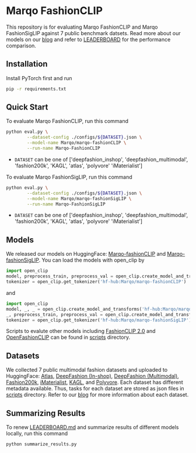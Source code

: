 # Marqo FashionCLIP

This repository is for evaluating Marqo FashionCLIP and Marqo FashionSigLIP against 7 public benchmark datsets. Read more about our models on our [blog](https://www.marqo.ai/blog) and refer to [LEADERBOARD](LEADERBOARD.md) for the performance comparison.

## Installation
Install PyTorch first and run 
```bash
pip -r requirements.txt
```

## Quick Start

To evaluate Marqo FashionCLIP, run this command
```bash
python eval.py \
        --dataset-config ./configs/${DATASET}.json \
        --model-name Marqo/marqo-fashionCLIP \
        --run-name Marqo-FashionCLIP
```
- `DATASET` can be one of ['deepfashion_inshop', 'deepfashion_multimodal', 'fashion200k', 'KAGL', 'atlas', 'polyvore' 'iMaterialist']

To evaluate Marqo FashionSigLIP, run this command
```bash
python eval.py \
        --dataset-config ./configs/${DATASET}.json \
        --model-name Marqo/marqo-fashionSigLIP \
        --run-name Marqo-FashionSigLIP
```
- `DATASET` can be one of ['deepfashion_inshop', 'deepfashion_multimodal', 'fashion200k', 'KAGL', 'atlas', 'polyvore' 'iMaterialist']


## Models
We released our models on HuggingFace: [Marqo-fashionCLIP](https://huggingface.co/Marqo/marqo-fashionCLIP) and [Marqo-fashionSigLIP](https://huggingface.co/Marqo/marqo-fashionSigLIP). You can load the models with open_clip by

```python
import open_clip
model, preprocess_train, preprocess_val = open_clip.create_model_and_transforms('hf-hub:Marqo/marqo-fashionCLIP')
tokenizer = open_clip.get_tokenizer('hf-hub:Marqo/marqo-fashionCLIP')
```
and
```python
import open_clip
model, _, _ = open_clip.create_model_and_transforms('hf-hub:Marqo/marqo-fashionSigLIP')
_, preprocess_train, preprocess_val = open_clip.create_model_and_transforms('ViT-B-16-SigLIP', 'webli')
tokenizer = open_clip.get_tokenizer('hf-hub:Marqo/marqo-fashionSigLIP')
```

Scripts to evalute other models including [FashionCLIP 2.0](https://github.com/patrickjohncyh/fashion-clip) and [OpenFashionCLIP](https://github.com/aimagelab/open-fashion-clip) can be found in [scripts](scripts) directory.

## Datasets
We collected 7 public multimodal fashion datasets and uploaded to HuggingFace: [Atlas](https://huggingface.co/datasets/Marqo/atlas), [DeepFashion (In-shop)](https://huggingface.co/datasets/Marqo/deepfashion-inshop), [DeepFashion (Multimodal)](https://huggingface.co/datasets/Marqo/deepfashion-multimodal), [Fashion200k](https://huggingface.co/datasets/Marqo/fashion200k), [iMaterialist](https://huggingface.co/datasets/Marqo/iMaterialist), [KAGL](https://huggingface.co/datasets/Marqo/KAGL), and [Polyvore](https://huggingface.co/datasets/Marqo/polyvore). Each dataset has different metadata available. Thus, tasks for each dataset are stored as json files in [scripts](scripts) directory. Refer to our [blog](https://www.marqo.ai/blog) for more information about each dataset.

## Summarizing Results
To renew [LEADERBOARD.md](LEADERBOARD.md) and summarize results of different models locally, run this command
```bash
python summarize_results.py
```